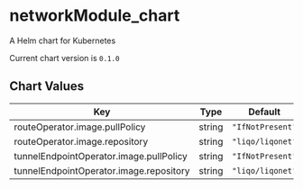 networkModule_chart
===================
A Helm chart for Kubernetes

Current chart version is `0.1.0`





## Chart Values

| Key | Type | Default | Description |
|-----|------|---------|-------------|
| routeOperator.image.pullPolicy | string | `"IfNotPresent"` |  |
| routeOperator.image.repository | string | `"liqo/liqonet"` |  |
| tunnelEndpointOperator.image.pullPolicy | string | `"IfNotPresent"` |  |
| tunnelEndpointOperator.image.repository | string | `"liqo/liqonet"` |  |
